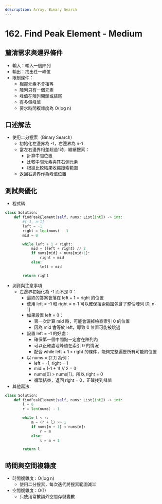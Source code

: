 ```yaml
---
description: Array, Binary Search
---
```


# 162. Find Peak Element - Medium

## 釐清需求與邊界條件

* 輸入：輸入一個陣列
* 輸出：找出任一峰值
* 限制條件：
  * 相鄰元素不會相等
  * 陣列只有一個元素
  * 峰值在陣列開頭或結尾
  * 有多個峰值
  * 要求時間複雜度為 O(log n)

## 口述解法

* 使用二分搜索（Binary Search）
  * 初始化左邊界為 -1，右邊界為 n-1
  * 當左右邊界相差超過1時，繼續搜索：
    * 計算中間位置
    * 比較中間元素與其右側元素
    * 根據比較結果收縮搜索範圍
  * 返回右邊界作為峰值位置

## 測試與優化

* 程式碼

```python
class Solution:
    def findPeakElement(self, nums: List[int]) -> int:
        #[-1, n-1]
        left = -1
        right = len(nums) - 1
        mid = 0

        while left + 1 < right:
            mid = (left + right) // 2
            if nums[mid] > nums[mid+1]:
                right = mid
            else:
                left = mid

        return right
```

* 測資與注意事項
  * 左邊界初始化為 -1 而不是 0：
    * 最終的答案會落在 left + 1 = right 的位置
    * 使用 left = -1 和 right = n-1 可以確保搜索範圍包含了整個陣列 \[0, n-1]
    * 如果設置 left = 0：
      * 第一次計算 mid 時，可能會漏掉檢查索引 0 的位置
      * 因為 mid 會等於 left，導致 0 位置可能被跳過
    * 設置 left = -1 的好處：
      * 確保第一個中間點一定會在陣列內
      * 可以正確處理峰值在索引 0 的情況
      * 配合 while left + 1 < right 的條件，能夠完整遍歷所有可能的位置
    * 以 nums = \[2,1] 為例：
      * left = -1, right = 1
      * mid = (-1 + 1) // 2 = 0
      * nums\[0] > nums\[1]，所以 right = 0
      * 循環結束，返回 right = 0，正確找到峰值
* 其他寫法:

```python
class Solution:
    def findPeakElement(self, nums: List[int]) -> int:
        l = 0
        r = len(nums) - 1

        while l < r:
            m = (r + l) >> 1
            if nums[m + 1] < nums[m]:
                r = m
            else:
                l = m + 1

        return l
```

## 時間與空間複雜度

* 時間複雜度：O(log n)
  * 使用二分搜索，每次迭代將搜索範圍減半
* 空間複雜度：O(1)
  * 只使用常數額外空間存儲變數
